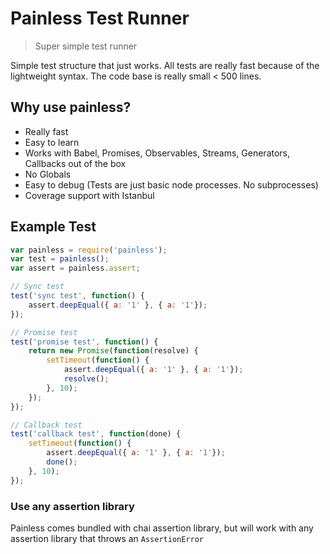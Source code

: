 # Painless Test Runner
> Super simple test runner

Simple test structure that just works. All tests are really fast because of the lightweight syntax.
  The code base is really small < 500 lines.

## Why use painless?
- Really fast
- Easy to learn
- Works with Babel, Promises, Observables, Streams, Generators, Callbacks out of the box
- No Globals
- Easy to debug (Tests are just basic node processes. No subprocesses)
- Coverage support with Istanbul

## Example Test
```js
var painless = require('painless');
var test = painless();
var assert = painless.assert;

// Sync test
test('sync test', function() {
    assert.deepEqual({ a: '1' }, { a: '1'});
});

// Promise test
test('promise test', function() {
    return new Promise(function(resolve) {
        setTimeout(function() {
            assert.deepEqual({ a: '1' }, { a: '1'});
            resolve();
        }, 10);
    });
});

// Callback test
test('callback test', function(done) {
    setTimeout(function() {
        assert.deepEqual({ a: '1' }, { a: '1'});
        done();
    }, 10);
});
```

### Use any assertion library
Painless comes bundled with chai assertion library, but will work with any assertion library that throws an `AssertionError`
